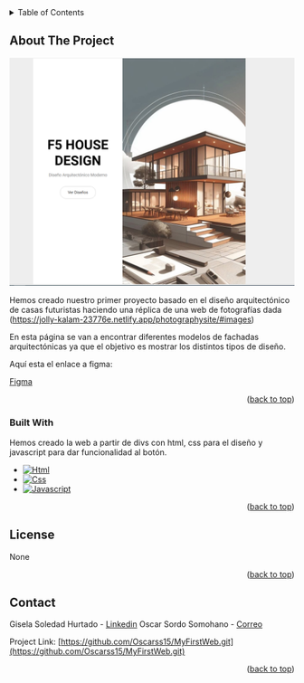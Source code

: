 



<!-- TABLE OF CONTENTS -->
<details>
  <summary>Table of Contents</summary>
  <ol>
    <li>
      <a href="#about-the-project">About The Project</a>
      <ul>
        <li><a href="#built-with">Built With</a></li>
      </ul>
    </li>
    <li><a href="#license">License</a></li>
    <li><a href="#contact">Contact</a></li>
    
  </ol>
</details>



<!-- ABOUT THE PROJECT -->
## About The Project

![alt text](image.png)


Hemos creado nuestro primer proyecto basado en el diseño arquitectónico de casas futuristas haciendo una réplica de una web de fotografías dada
 (https://jolly-kalam-23776e.netlify.app/photographysite/#images)

En esta página se van a encontrar diferentes modelos de fachadas arquitectónicas ya que el objetivo es mostrar los distintos tipos de diseño.

Aquí esta el enlace a figma:

[Figma](https://www.figma.com/file/F24nPkKXNKlyVDf5foNOsk/1-actvidad-html?type=whiteboard&node-id=342-258&t=AukGL8pch5HelT1W-0)



<p align="right">(<a href="#readme-top">back to top</a>)</p>



### Built With

Hemos creado la web a partir de divs con html, css para el diseño y javascript para dar funcionalidad al botón.

* [![Html][Html.com]][Html-url]
* [![Css][Css.com]][Css-url]
* [![Javascript][Javascript.com]][Javascript-url]


<p align="right">(<a href="#readme-top">back to top</a>)</p>






<!-- LICENSE -->
## License

None

<p align="right">(<a href="#readme-top">back to top</a>)</p>



<!-- CONTACT -->
## Contact

Gisela Soledad Hurtado - [Linkedin](http://www.linkedin.com/in/gisela-hurtado-ela11ian)
Oscar Sordo Somohano - [Correo](oscar15-91@hotmail.com)

Project Link: [https://github.com/Oscarss15/MyFirstWeb.git](https://github.com/Oscarss15/MyFirstWeb.git)

<p align="right">(<a href="#readme-top">back to top</a>)</p>





<!-- MARKDOWN LINKS & IMAGES -->
<!-- https://www.markdownguide.org/basic-syntax/#reference-style-links -->
[contributors-shield]: https://img.shields.io/github/contributors/othneildrew/Best-README-Template.svg?style=for-the-badge
[contributors-url]: https://github.com/othneildrew/Best-README-Template/graphs/contributors
[forks-shield]: https://img.shields.io/github/forks/othneildrew/Best-README-Template.svg?style=for-the-badge
[forks-url]: https://github.com/othneildrew/Best-README-Template/network/members
[stars-shield]: https://img.shields.io/github/stars/othneildrew/Best-README-Template.svg?style=for-the-badge
[stars-url]: https://github.com/othneildrew/Best-README-Template/stargazers
[issues-shield]: https://img.shields.io/github/issues/othneildrew/Best-README-Template.svg?style=for-the-badge
[issues-url]: https://github.com/othneildrew/Best-README-Template/issues
[license-shield]: https://img.shields.io/github/license/othneildrew/Best-README-Template.svg?style=for-the-badge
[license-url]: https://github.com/othneildrew/Best-README-Template/blob/master/LICENSE.txt
[linkedin-shield]: https://img.shields.io/badge/-LinkedIn-black.svg?style=for-the-badge&logo=linkedin&colorB=555
[linkedin-url]: https://linkedin.com/in/othneildrew
[product-screenshot]: images/screenshot.png
[Next.js]: https://img.shields.io/badge/next.js-000000?style=for-the-badge&logo=nextdotjs&logoColor=white
[Next-url]: https://nextjs.org/
[React.js]: https://img.shields.io/badge/React-20232A?style=for-the-badge&logo=react&logoColor=61DAFB
[React-url]: https://reactjs.org/
[Vue.js]: https://img.shields.io/badge/Vue.js-35495E?style=for-the-badge&logo=vuedotjs&logoColor=4FC08D
[Vue-url]: https://vuejs.org/
[Angular.io]: https://img.shields.io/badge/Angular-DD0031?style=for-the-badge&logo=angular&logoColor=white
[Angular-url]: https://angular.io/
[Svelte.dev]: https://img.shields.io/badge/Svelte-4A4A55?style=for-the-badge&logo=svelte&logoColor=FF3E00
[Svelte-url]: https://svelte.dev/
[Laravel.com]: https://img.shields.io/badge/Laravel-FF2D20?style=for-the-badge&logo=laravel&logoColor=white
[Laravel-url]: https://laravel.com
[Bootstrap.com]: https://img.shields.io/badge/Bootstrap-563D7C?style=for-the-badge&logo=bootstrap&logoColor=white
[Bootstrap-url]: https://getbootstrap.com
[JQuery.com]: https://img.shields.io/badge/jQuery-0769AD?style=for-the-badge&logo=jquery&logoColor=white
[JQuery-url]: https://jquery.com 
[Html.com]: https://img.shields.io/badge/Html-20232A?style=for-the-badge&logo=react&logoColor=61DAFB
[Html-url]: https://www.w3schools.com/html/default.asp
[Css.com]: https://img.shields.io/badge/Css-20232A?style=for-the-badge&logo=react&logoColor=61DAFB
[Css-url]: https://www.w3schools.com/css/default.asp
[Javascript.com]: https://img.shields.io/badge/javascript-20232A?style=for-the-badge&logo=react&logoColor=61DAFB
[Javascript-url]: https://www.w3schools.com/js/default.asp
